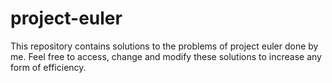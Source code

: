 # project-euler
This repository contains solutions to the problems of project euler done by me. Feel free to access, change and modify these solutions to increase any form of efficiency.
